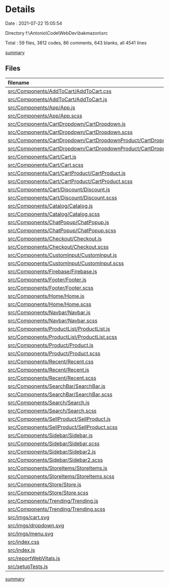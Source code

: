 # Details

Date : 2021-07-22 15:05:54

Directory f:\Antonio\Code\WebDev\bakmazon\src

Total : 59 files,  3812 codes, 86 comments, 643 blanks, all 4541 lines

[summary](results.md)

## Files
| filename | language | code | comment | blank | total |
| :--- | :--- | ---: | ---: | ---: | ---: |
| [src/Components/AddToCart/AddToCart.css](/src/Components/AddToCart/AddToCart.css) | CSS | 0 | 0 | 1 | 1 |
| [src/Components/AddToCart/AddToCart.js](/src/Components/AddToCart/AddToCart.js) | JavaScript | 0 | 0 | 1 | 1 |
| [src/Components/App/App.js](/src/Components/App/App.js) | JavaScript | 44 | 0 | 4 | 48 |
| [src/Components/App/App.scss](/src/Components/App/App.scss) | SCSS | 6 | 0 | 0 | 6 |
| [src/Components/CartDropdown/CartDropdown.js](/src/Components/CartDropdown/CartDropdown.js) | JavaScript | 68 | 6 | 16 | 90 |
| [src/Components/CartDropdown/CartDropdown.scss](/src/Components/CartDropdown/CartDropdown.scss) | SCSS | 45 | 0 | 6 | 51 |
| [src/Components/CartDropdown/CartDropdownProduct/CartDropdownProduct.js](/src/Components/CartDropdown/CartDropdownProduct/CartDropdownProduct.js) | JavaScript | 16 | 0 | 5 | 21 |
| [src/Components/CartDropdown/CartDropdownProduct/CartDropdownProduct.scss](/src/Components/CartDropdown/CartDropdownProduct/CartDropdownProduct.scss) | SCSS | 47 | 0 | 6 | 53 |
| [src/Components/Cart/Cart.js](/src/Components/Cart/Cart.js) | JavaScript | 94 | 7 | 22 | 123 |
| [src/Components/Cart/Cart.scss](/src/Components/Cart/Cart.scss) | SCSS | 177 | 0 | 30 | 207 |
| [src/Components/Cart/CartProduct/CartProduct.js](/src/Components/Cart/CartProduct/CartProduct.js) | JavaScript | 34 | 3 | 12 | 49 |
| [src/Components/Cart/CartProduct/CartProduct.scss](/src/Components/Cart/CartProduct/CartProduct.scss) | SCSS | 86 | 0 | 12 | 98 |
| [src/Components/Cart/Discount/Discount.js](/src/Components/Cart/Discount/Discount.js) | JavaScript | 81 | 1 | 11 | 93 |
| [src/Components/Cart/Discount/Discount.scss](/src/Components/Cart/Discount/Discount.scss) | SCSS | 79 | 0 | 13 | 92 |
| [src/Components/Catalog/Catalog.js](/src/Components/Catalog/Catalog.js) | JavaScript | 10 | 0 | 3 | 13 |
| [src/Components/Catalog/Catalog.scss](/src/Components/Catalog/Catalog.scss) | SCSS | 5 | 0 | 0 | 5 |
| [src/Components/ChatPopup/ChatPopup.js](/src/Components/ChatPopup/ChatPopup.js) | JavaScript | 42 | 2 | 9 | 53 |
| [src/Components/ChatPopup/ChatPopup.scss](/src/Components/ChatPopup/ChatPopup.scss) | SCSS | 65 | 0 | 10 | 75 |
| [src/Components/Checkout/Checkout.js](/src/Components/Checkout/Checkout.js) | JavaScript | 99 | 6 | 16 | 121 |
| [src/Components/Checkout/Checkout.scss](/src/Components/Checkout/Checkout.scss) | SCSS | 137 | 0 | 27 | 164 |
| [src/Components/CustomInput/CustomInput.js](/src/Components/CustomInput/CustomInput.js) | JavaScript | 47 | 0 | 18 | 65 |
| [src/Components/CustomInput/CustomInput.scss](/src/Components/CustomInput/CustomInput.scss) | SCSS | 69 | 0 | 9 | 78 |
| [src/Components/Firebase/Firebase.js](/src/Components/Firebase/Firebase.js) | JavaScript | 14 | 0 | 3 | 17 |
| [src/Components/Footer/Footer.js](/src/Components/Footer/Footer.js) | JavaScript | 22 | 0 | 7 | 29 |
| [src/Components/Footer/Footer.scss](/src/Components/Footer/Footer.scss) | SCSS | 82 | 0 | 11 | 93 |
| [src/Components/Home/Home.js](/src/Components/Home/Home.js) | JavaScript | 47 | 0 | 10 | 57 |
| [src/Components/Home/Home.scss](/src/Components/Home/Home.scss) | SCSS | 90 | 0 | 13 | 103 |
| [src/Components/Navbar/Navbar.js](/src/Components/Navbar/Navbar.js) | JavaScript | 78 | 4 | 20 | 102 |
| [src/Components/Navbar/Navbar.scss](/src/Components/Navbar/Navbar.scss) | SCSS | 249 | 0 | 38 | 287 |
| [src/Components/ProductList/ProductList.js](/src/Components/ProductList/ProductList.js) | JavaScript | 46 | 7 | 12 | 65 |
| [src/Components/ProductList/ProductList.scss](/src/Components/ProductList/ProductList.scss) | SCSS | 9 | 0 | 0 | 9 |
| [src/Components/Product/Product.js](/src/Components/Product/Product.js) | JavaScript | 115 | 8 | 32 | 155 |
| [src/Components/Product/Product.scss](/src/Components/Product/Product.scss) | SCSS | 123 | 0 | 18 | 141 |
| [src/Components/Recent/Recent.css](/src/Components/Recent/Recent.css) | CSS | 0 | 0 | 1 | 1 |
| [src/Components/Recent/Recent.js](/src/Components/Recent/Recent.js) | JavaScript | 62 | 0 | 7 | 69 |
| [src/Components/Recent/Recent.scss](/src/Components/Recent/Recent.scss) | SCSS | 4 | 0 | 0 | 4 |
| [src/Components/SearchBar/SearchBar.js](/src/Components/SearchBar/SearchBar.js) | JavaScript | 49 | 6 | 19 | 74 |
| [src/Components/SearchBar/SearchBar.scss](/src/Components/SearchBar/SearchBar.scss) | SCSS | 67 | 0 | 8 | 75 |
| [src/Components/Search/Search.js](/src/Components/Search/Search.js) | JavaScript | 24 | 3 | 8 | 35 |
| [src/Components/Search/Search.scss](/src/Components/Search/Search.scss) | SCSS | 5 | 0 | 0 | 5 |
| [src/Components/SellProduct/SellProduct.js](/src/Components/SellProduct/SellProduct.js) | JavaScript | 106 | 7 | 21 | 134 |
| [src/Components/SellProduct/SellProduct.scss](/src/Components/SellProduct/SellProduct.scss) | SCSS | 84 | 0 | 12 | 96 |
| [src/Components/Sidebar/Sidebar.js](/src/Components/Sidebar/Sidebar.js) | JavaScript | 264 | 4 | 18 | 286 |
| [src/Components/Sidebar/Sidebar.scss](/src/Components/Sidebar/Sidebar.scss) | SCSS | 362 | 4 | 51 | 417 |
| [src/Components/Sidebar/Sidebar2.js](/src/Components/Sidebar/Sidebar2.js) | JavaScript | 201 | 4 | 14 | 219 |
| [src/Components/Sidebar/Sidebar2.scss](/src/Components/Sidebar/Sidebar2.scss) | SCSS | 234 | 4 | 40 | 278 |
| [src/Components/StoreItems/StoreItems.js](/src/Components/StoreItems/StoreItems.js) | JavaScript | 51 | 3 | 12 | 66 |
| [src/Components/StoreItems/StoreItems.scss](/src/Components/StoreItems/StoreItems.scss) | SCSS | 52 | 0 | 13 | 65 |
| [src/Components/Store/Store.js](/src/Components/Store/Store.js) | JavaScript | 17 | 0 | 5 | 22 |
| [src/Components/Store/Store.scss](/src/Components/Store/Store.scss) | SCSS | 6 | 0 | 0 | 6 |
| [src/Components/Trending/Trending.js](/src/Components/Trending/Trending.js) | JavaScript | 27 | 0 | 6 | 33 |
| [src/Components/Trending/Trending.scss](/src/Components/Trending/Trending.scss) | SCSS | 7 | 0 | 2 | 9 |
| [src/imgs/cart.svg](/src/imgs/cart.svg) | XML | 5 | 0 | 1 | 6 |
| [src/imgs/dropdown.svg](/src/imgs/dropdown.svg) | XML | 3 | 0 | 1 | 4 |
| [src/imgs/menu.svg](/src/imgs/menu.svg) | XML | 18 | 0 | 1 | 19 |
| [src/index.css](/src/index.css) | CSS | 12 | 0 | 2 | 14 |
| [src/index.js](/src/index.js) | JavaScript | 13 | 3 | 3 | 19 |
| [src/reportWebVitals.js](/src/reportWebVitals.js) | JavaScript | 12 | 0 | 2 | 14 |
| [src/setupTests.js](/src/setupTests.js) | JavaScript | 1 | 4 | 1 | 6 |

[summary](results.md)